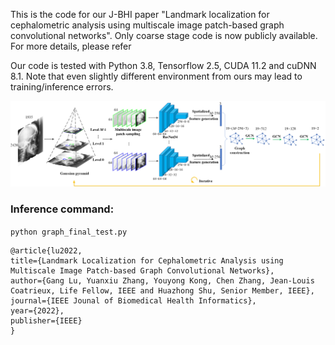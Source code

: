 This is the code for our J-BHI paper "Landmark localization for cephalometric analysis using multiscale image patch-based graph convolutional networks". Only coarse stage code is now publicly available. For more details, please refer


Our code is tested with Python 3.8, Tensorflow 2.5, CUDA 11.2 and cuDNN 8.1. Note that even slightly different environment from ours may lead to training/inference errors.

![img.png](images/jbhi_achi.png)

### Inference command:

```python graph_final_test.py```

```
@article{lu2022,
title={Landmark Localization for Cephalometric Analysis using Multiscale Image Patch-based Graph Convolutional Networks},
author={Gang Lu, Yuanxiu Zhang, Youyong Kong, Chen Zhang, Jean-Louis Coatrieux, Life Fellow, IEEE and Huazhong Shu, Senior Member, IEEE},
journal={IEEE Jounal of Biomedical Health Informatics},
year={2022},
publisher={IEEE}
}
```
